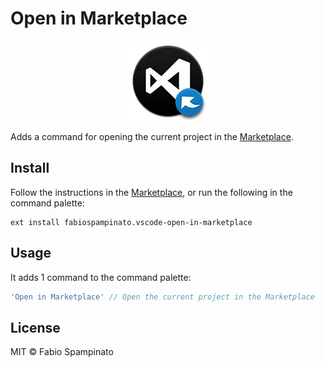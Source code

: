 # Open in Marketplace

<p align="center">
	<img src="https://raw.githubusercontent.com/fabiospampinato/vscode-open-in-marketplace/master/resources/logo-128x128.png" alt="Logo">
</p>

Adds a command for opening the current project in the [Marketplace](https://marketplace.visualstudio.com).

## Install

Follow the instructions in the [Marketplace](https://marketplace.visualstudio.com/items?itemName=fabiospampinato.vscode-open-in-marketplace), or run the following in the command palette:

```shell
ext install fabiospampinato.vscode-open-in-marketplace
```

## Usage

It adds 1 command to the command palette:

```js
'Open in Marketplace' // Open the current project in the Marketplace
```

## License

MIT © Fabio Spampinato
